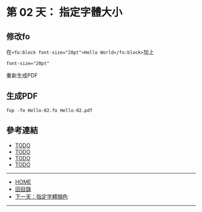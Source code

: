第 02 天： 指定字體大小
==========================================

修改fo
-------

在`<fo:block font-size="20pt">Hello World</fo:block>`加上

`font-size="20pt"`

重新生成PDF

生成PDF
---------

` fop -fo Hello-02.fo Hello-02.pdf `

參考連結
-------

* [TODO](http://TODO/TODO/)
* [TODO](http://TODO/TODO/)
* [TODO](http://TODO/TODO/)
* [TODO](http://TODO/TODO/)

-------
* [HOME](../README.md)
* [回目錄](README.md)
* [下一天：指定字體顏色](03.md)

-------


